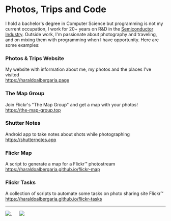 # Photos, Trips and Code

I hold a bachelor's degree in Computer Science but programming is not my current occupation, I work for 20+ years on R&D in the [Semiconductor Industry](https://en.wikipedia.org/wiki/Semiconductor_industry). Outside work, I'm passionate about photography and traveling, and on mixing them with programming when I have opportunity. Here are some examples:

### Photos & Trips Website
My website with information about me, my photos and the places I've visited<br>
https://haraldoalbergaria.page

### The Map Group
Join Flickr's "The Map Group" and get a map with your photos!<br>
https://the-map-group.top

### Shutter Notes
Android app to take notes about shots while photographing<br>
https://shutternotes.app

### Flickr Map
A script to generate a map for a Flickr™ photostream<br>
https://haraldoalbergaria.github.io/flickr-map

### Flickr Tasks
A collection of scripts to automate some tasks on photo sharing site Flickr™<br>
https://haraldoalbergaria.github.io/flickr-tasks

<hr>

<a href="https://github.com/anuraghazra/github-readme-stats">
  <img align="top" src="https://github-readme-stats.anuraghazra1.vercel.app/api/top-langs/?username=haraldofilho&layout=compact&custom_title=Most%20Used%20Languages&card_width=274&langs_count=6&hide=jupyter%20notebook&exclude_repo=nos2viajando.net,haraldofilho.github.io,HaraldoFilho,boot_mail,disk_monitor,temperature_monitor,archived_android_apps,fedora_reinstall,github-readme-stats,Computer-Vision-Nanodegree,Deep-Learning-Nanodegree,Kotlin-Bootcamp,check_ip_changes,Artificial-Intelligence-Nanodegree,CS-Labs_Unicamp,Knapsack-Problem,The-Map-Group&cache_seconds=1800" />
</a>
&nbsp&nbsp&nbsp&nbsp&nbsp
<a href="https://wakatime.com/@HaraldoFilho">
  <img align="top" src="https://github-readme-stats.vercel.app/api/wakatime?username=HaraldoFilho&layout=compact&langs_count=6&hide=prolog&custom_title=Week%20Coding%20Stats&cache_seconds=1800" />
</a>
